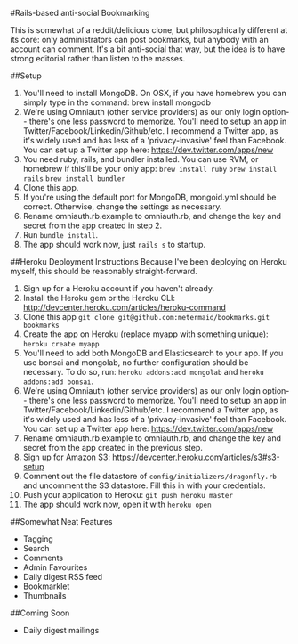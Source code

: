 #Rails-based anti-social Bookmarking

This is somewhat of a reddit/delicious clone, but philosophically different at its core: only administrators can post bookmarks, but anybody with an account can comment. It's a bit anti-social that way, but the idea is to have strong editorial rather than listen to the masses.

##Setup
1. You'll need to install MongoDB. On OSX, if you have homebrew you can simply type in the command:
brew install mongodb
2. We're using Omniauth (other service providers) as our only login option-- there's one less password to memorize. You'll need to setup an app in Twitter/Facebook/Linkedin/Github/etc. I recommend a Twitter app, as it's widely used and has less of a 'privacy-invasive' feel than Facebook. You can set up a Twitter app here: https://dev.twitter.com/apps/new
3. You need ruby, rails, and bundler installed. You can use RVM, or homebrew if this'll be your only app:
`brew install ruby`
`brew install rails`
`brew install bundler`
4. Clone this app.
5. If you're using the default port for MongoDB, mongoid.yml should be correct. Otherwise, change the settings as necessary.
6. Rename omniauth.rb.example to omniauth.rb, and change the key and secret from the app created in step 2.
7. Run `bundle install`.
8. The app should work now, just `rails s` to startup.

##Heroku Deployment Instructions
Because I've been deploying on Heroku myself, this should be reasonably straight-forward.

1. Sign up for a Heroku account if you haven't already.
2. Install the Heroku gem or the Heroku CLI: http://devcenter.heroku.com/articles/heroku-command
3. Clone this app `git clone git@github.com:metermaid/bookmarks.git bookmarks`
4. Create the app on Heroku (replace myapp with something unique): `heroku create myapp`
5. You'll need to add both MongoDB and Elasticsearch to your app. If you use bonsai and mongolab, no further configuration should be necessary. To do so, run: `heroku addons:add mongolab` and `heroku addons:add bonsai`.
6. We're using Omniauth (other service providers) as our only login option-- there's one less password to memorize. You'll need to setup an app in Twitter/Facebook/Linkedin/Github/etc. I recommend a Twitter app, as it's widely used and has less of a 'privacy-invasive' feel than Facebook. You can set up a Twitter app here: https://dev.twitter.com/apps/new
7. Rename omniauth.rb.example to omniauth.rb, and change the key and secret from the app created in the previous step.
8. Sign up for Amazon S3: https://devcenter.heroku.com/articles/s3#s3-setup
9. Comment out the file datastore of `config/initializers/dragonfly.rb` and uncomment the S3 datastore. Fill this in with your credentials.
10. Push your application to Heroku: `git push heroku master`
11. The app should work now, open it with `heroku open`

##Somewhat Neat Features
- Tagging
- Search
- Comments
- Admin Favourites
- Daily digest RSS feed
- Bookmarklet
- Thumbnails

##Coming Soon
- Daily digest mailings